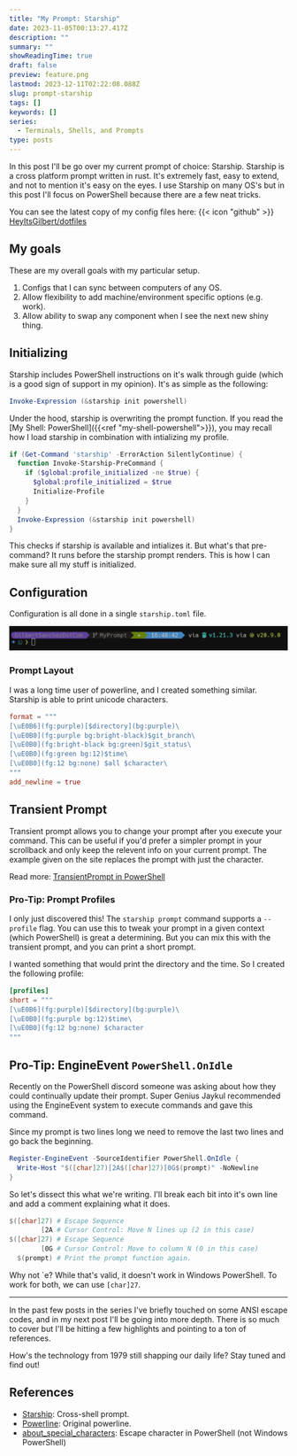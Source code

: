 ```yaml
---
title: "My Prompt: Starship"
date: 2023-11-05T00:13:27.417Z
description: ""
summary: ""
showReadingTime: true
draft: false
preview: feature.png
lastmod: 2023-12-11T02:22:08.088Z
slug: prompt-starship
tags: []
keywords: []
series:
  - Terminals, Shells, and Prompts
type: posts
---
```



In this post I'll be go over my current prompt of choice: Starship. Starship is
a cross platform prompt written in rust. It's extremely fast, easy to extend,
and not to mention it's easy on the eyes. I use Starship on many OS's but in
this post I'll focus on PowerShell because there are a few neat tricks.

You can see the latest copy of my config files here: {{< icon "github" >}}
[HeyItsGilbert/dotfiles](https://github.com/HeyItsGilbert/dotfiles)

## My goals

These are my overall goals with my particular setup.

1. Configs that I can sync between computers of any OS.
2. Allow flexibility to add machine/environment specific options (e.g. work).
3. Allow ability to swap any component when I see the next new shiny thing.

## Initializing

Starship includes PowerShell instructions on it's walk through guide (which is a
good sign of support in my opinion). It's as simple as the following:

```powershell
Invoke-Expression (&starship init powershell)
```

Under the hood, starship is overwriting the prompt function. If you read the
[My Shell: PowerShell]({{<ref "my-shell-powershell">}}), you may recall how I
load starship in combination with intializing my profile.

```powershell
if (Get-Command 'starship' -ErrorAction SilentlyContinue) {
  function Invoke-Starship-PreCommand {
    if ($global:profile_initialized -ne $true) {
      $global:profile_initialized = $true
      Initialize-Profile
    }
  }
  Invoke-Expression (&starship init powershell)
}
```

This checks if starship is available and intializes it. But what's that
pre-command? It runs before the starship prompt renders. This is how I can make
sure all my stuff is initialized.

## Configuration

Configuration is all done in a single `starship.toml` file.

![My Current Prompt](image.png)

### Prompt Layout

I was a long time user of powerline, and I created something similar. Starship
is able to print unicode characters.

```toml
format = """
[\uE0B6](fg:purple)[$directory](bg:purple)\
[\uE0B0](fg:purple bg:bright-black)$git_branch\
[\uE0B0](fg:bright-black bg:green)$git_status\
[\uE0B0](fg:green bg:12)$time\
[\uE0B0](fg:12 bg:none) $all $character\
"""
add_newline = true
```

## Transient Prompt

Transient prompt allows you to change your prompt after you execute your
command. This can be useful if you'd prefer a simpler prompt in your scrollback
and only keep the relevent info on your current prompt. The example given on the
site replaces the prompt with just the character.

Read more: [TransientPrompt in PowerShell](https://starship.rs/advanced-config/#transientprompt-in-powershell)

### Pro-Tip: Prompt Profiles

I only just discovered this! The `starship prompt` command supports a `--profile`
flag. You can use this to tweak your prompt in a given context (which PowerShell)
is great a determining. But you can mix this with the transient prompt, and you
can print a short prompt.

I wanted something that would print the directory and the time. So I created the
following profile:

```toml
[profiles]
short = """
[\uE0B6](fg:purple)[$directory](bg:purple)\
[\uE0B0](fg:purple bg:12)$time\
[\uE0B0](fg:12 bg:none) $character
"""
```

## Pro-Tip: EngineEvent `PowerShell.OnIdle`

Recently on the PowerShell discord someone was asking about how they could
continually update their prompt. Super Genius Jaykul recommended using the
EngineEvent system to execute commands and gave this command.

Since my prompt is two lines long we need to remove the last two lines and go
back the beginning.

```powershell
Register-EngineEvent -SourceIdentifier PowerShell.OnIdle {
  Write-Host "$([char]27)[2A$([char]27)[0G$(prompt)" -NoNewline
}
```

So let's dissect this what we're writing. I'll break each bit into it's own line
and add a comment explaining what it does.

```powershell
$([char]27) # Escape Sequence
        [2A # Cursor Control: Move N lines up (2 in this case)
$([char]27) # Escape Sequence
        [0G # Cursor Control: Move to column N (0 in this case)
  $(prompt) # Print the prompt function again.
```

Why not \`e? While that's valid, it doesn't work in Windows PowerShell. To work
for both, we can use `[char]27`.

---

In the past few posts in the series I've briefly touched on some ANSI escape
codes, and in my next post I'll be going into more depth. There is so much to
cover but I'll be hitting a few highlights and pointing to a ton of references.

How's the technology from 1979 still shapping our daily life? Stay tuned and
find out!

## References

- [Starship](https://starship.rs/): Cross-shell prompt.
- [Powerline](https://github.com/powerline/powerline): Original powerline.
- [about_special_characters](https://learn.microsoft.com/en-us/powershell/module/microsoft.powershell.core/about/about_special_characters?view=powershell-7.3#escape-e): Escape character in PowerShell (not Windows PowerShell)
